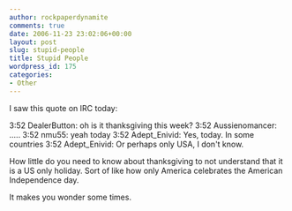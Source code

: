 ```yaml
---
author: rockpaperdynamite
comments: true
date: 2006-11-23 23:02:06+00:00
layout: post
slug: stupid-people
title: Stupid People
wordpress_id: 175
categories:
- Other
---
```


I saw this quote on IRC today:

3:52 DealerButton: oh is it thanksgiving this week?
3:52 Aussienomancer: .....
3:52 nmu55: yeah today
3:52 Adept_Enivid: Yes, today. In some countries
3:52 Adept_Enivid: Or perhaps only USA, I don't know.

How little do you need to know about thanksgiving to not understand that it is a US only holiday. Sort of like how only America celebrates the American Independence day.

It makes you wonder some times.
